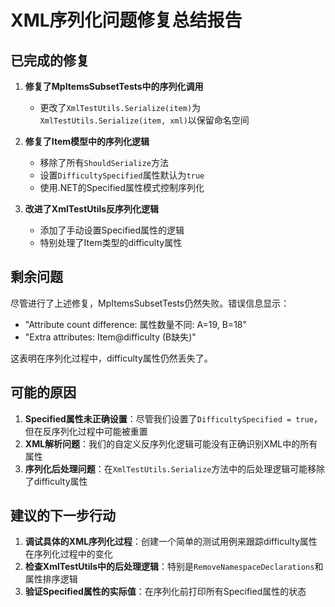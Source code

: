 # XML序列化问题修复总结报告

## 已完成的修复

1. **修复了MpItemsSubsetTests中的序列化调用**
   - 更改了`XmlTestUtils.Serialize(item)`为`XmlTestUtils.Serialize(item, xml)`以保留命名空间

2. **修复了Item模型中的序列化逻辑**
   - 移除了所有`ShouldSerialize`方法
   - 设置`DifficultySpecified`属性默认为`true`
   - 使用.NET的Specified属性模式控制序列化

3. **改进了XmlTestUtils反序列化逻辑**
   - 添加了手动设置Specified属性的逻辑
   - 特别处理了Item类型的difficulty属性

## 剩余问题

尽管进行了上述修复，MpItemsSubsetTests仍然失败。错误信息显示：
- "Attribute count difference: 属性数量不同: A=19, B=18"
- "Extra attributes: Item@difficulty (B缺失)"

这表明在序列化过程中，difficulty属性仍然丢失了。

## 可能的原因

1. **Specified属性未正确设置**：尽管我们设置了`DifficultySpecified = true`，但在反序列化过程中可能被重置
2. **XML解析问题**：我们的自定义反序列化逻辑可能没有正确识别XML中的所有属性
3. **序列化后处理问题**：在`XmlTestUtils.Serialize`方法中的后处理逻辑可能移除了difficulty属性

## 建议的下一步行动

1. **调试具体的XML序列化过程**：创建一个简单的测试用例来跟踪difficulty属性在序列化过程中的变化
2. **检查XmlTestUtils中的后处理逻辑**：特别是`RemoveNamespaceDeclarations`和属性排序逻辑
3. **验证Specified属性的实际值**：在序列化前打印所有Specified属性的状态